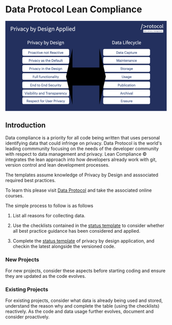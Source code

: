 # Data Protocol Lean Compliance

![Privacy by Design applied image](./pbdapplied.png)

## Introduction

Data compliance is a priority for all code being written that uses personal identifying data that could infringe on privacy. Data Protocol is the world's leading commmunity focusing on the needs of the developer community with respect to data management and privacy. Lean Compliance &copy; integrates the lean approach into how developers already work with git, version control and lean development processes.

The templates assume knowledge of Privacy by Design and asssociated required best practices.

To learn this please visit [Data Protocol](https://dataprotocol.com) and take the associated online courses.

The simple process to follow is as follows

1. List all reasons for collecting data.

1. Use the checklists contained in the [status template](./status.md) to consider whether all best practice guidance has been considered and applied.

1. Complete the [status template](./status.md) of privacy by design application, and checkin the latest alongside the versioned code.

### New Projects

For new projects, consider these aspects before starting coding and ensure they are updated as the code evolves.

### Existing Projects

For existing projects, consider what data is already being used and stored, understand the reason why and complete the table (using the checklists) reactively. As the code and data usage further evolves, document and consider proactively.
